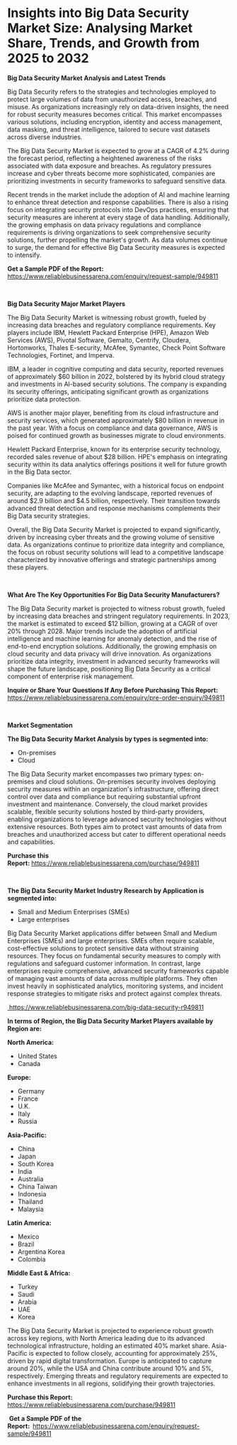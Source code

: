 <p><h1>Insights into Big Data Security Market Size: Analysing Market Share, Trends, and Growth from 2025 to 2032</h1></p><p><strong>Big Data Security Market Analysis and Latest Trends</strong></p>
<p><p>Big Data Security refers to the strategies and technologies employed to protect large volumes of data from unauthorized access, breaches, and misuse. As organizations increasingly rely on data-driven insights, the need for robust security measures becomes critical. This market encompasses various solutions, including encryption, identity and access management, data masking, and threat intelligence, tailored to secure vast datasets across diverse industries.</p><p>The Big Data Security Market is expected to grow at a CAGR of 4.2% during the forecast period, reflecting a heightened awareness of the risks associated with data exposure and breaches. As regulatory pressures increase and cyber threats become more sophisticated, companies are prioritizing investments in security frameworks to safeguard sensitive data.</p><p>Recent trends in the market include the adoption of AI and machine learning to enhance threat detection and response capabilities. There is also a rising focus on integrating security protocols into DevOps practices, ensuring that security measures are inherent at every stage of data handling. Additionally, the growing emphasis on data privacy regulations and compliance requirements is driving organizations to seek comprehensive security solutions, further propelling the market's growth. As data volumes continue to surge, the demand for effective Big Data Security measures is expected to intensify.</p></p>
<p><strong>Get a Sample PDF of the Report:&nbsp;</strong> <a href="https://www.reliablebusinessarena.com/enquiry/request-sample/949811?utm_campaign=3009&utm_medium=2&utm_source=Github&utm_content=ia&utm_term=16042025&utm_id=big-data-security">https://www.reliablebusinessarena.com/enquiry/request-sample/949811</a></p>
<p>&nbsp;</p>
<p><strong>Big Data Security Major Market Players</strong></p>
<p><p>The Big Data Security Market is witnessing robust growth, fueled by increasing data breaches and regulatory compliance requirements. Key players include IBM, Hewlett Packard Enterprise (HPE), Amazon Web Services (AWS), Pivotal Software, Gemalto, Centrify, Cloudera, Hortonworks, Thales E-security, McAfee, Symantec, Check Point Software Technologies, Fortinet, and Imperva.</p><p>IBM, a leader in cognitive computing and data security, reported revenues of approximately $60 billion in 2022, bolstered by its hybrid cloud strategy and investments in AI-based security solutions. The company is expanding its security offerings, anticipating significant growth as organizations prioritize data protection.</p><p>AWS is another major player, benefiting from its cloud infrastructure and security services, which generated approximately $80 billion in revenue in the past year. With a focus on compliance and data governance, AWS is poised for continued growth as businesses migrate to cloud environments.</p><p>Hewlett Packard Enterprise, known for its enterprise security technology, recorded sales revenue of about $28 billion. HPE's emphasis on integrating security within its data analytics offerings positions it well for future growth in the Big Data sector.</p><p>Companies like McAfee and Symantec, with a historical focus on endpoint security, are adapting to the evolving landscape, reported revenues of around $2.9 billion and $4.5 billion, respectively. Their transition towards advanced threat detection and response mechanisms complements their Big Data security strategies.</p><p>Overall, the Big Data Security Market is projected to expand significantly, driven by increasing cyber threats and the growing volume of sensitive data. As organizations continue to prioritize data integrity and compliance, the focus on robust security solutions will lead to a competitive landscape characterized by innovative offerings and strategic partnerships among these players.</p></p>
<p>&nbsp;</p>
<p><strong>What Are The Key Opportunities For Big Data Security Manufacturers?</strong></p>
<p><p>The Big Data Security market is projected to witness robust growth, fueled by increasing data breaches and stringent regulatory requirements. In 2023, the market is estimated to exceed $12 billion, growing at a CAGR of over 20% through 2028. Major trends include the adoption of artificial intelligence and machine learning for anomaly detection, and the rise of end-to-end encryption solutions. Additionally, the growing emphasis on cloud security and data privacy will drive innovation. As organizations prioritize data integrity, investment in advanced security frameworks will shape the future landscape, positioning Big Data Security as a critical component of enterprise risk management.</p></p>
<p><strong>Inquire or Share Your Questions If Any Before Purchasing This Report:</strong> <a href="https://www.reliablebusinessarena.com/enquiry/pre-order-enquiry/949811?utm_campaign=3009&utm_medium=2&utm_source=Github&utm_content=ia&utm_term=16042025&utm_id=big-data-security">https://www.reliablebusinessarena.com/enquiry/pre-order-enquiry/949811</a></p>
<p>&nbsp;</p>
<p><strong>Market Segmentation</strong></p>
<p><strong>The Big Data Security Market Analysis by types is segmented into:</strong></p>
<p><ul><li>On-premises</li><li>Cloud</li></ul></p>
<p><p>The Big Data Security market encompasses two primary types: on-premises and cloud solutions. On-premises security involves deploying security measures within an organization's infrastructure, offering direct control over data and compliance but requiring substantial upfront investment and maintenance. Conversely, the cloud market provides scalable, flexible security solutions hosted by third-party providers, enabling organizations to leverage advanced security technologies without extensive resources. Both types aim to protect vast amounts of data from breaches and unauthorized access but cater to different operational needs and capabilities.</p></p>
<p><strong>Purchase this Report:&nbsp;</strong><a href="https://www.reliablebusinessarena.com/purchase/949811?utm_campaign=3009&utm_medium=2&utm_source=Github&utm_content=ia&utm_term=16042025&utm_id=big-data-security">https://www.reliablebusinessarena.com/purchase/949811</a></p>
<p>&nbsp;</p>
<p><strong>The Big Data Security Market Industry Research by Application is segmented into:</strong></p>
<p><ul><li>Small and Medium Enterprises (SMEs)</li><li>Large enterprises</li></ul></p>
<p><p>Big Data Security Market applications differ between Small and Medium Enterprises (SMEs) and large enterprises. SMEs often require scalable, cost-effective solutions to protect sensitive data without straining resources. They focus on fundamental security measures to comply with regulations and safeguard customer information. In contrast, large enterprises require comprehensive, advanced security frameworks capable of managing vast amounts of data across multiple platforms. They often invest heavily in sophisticated analytics, monitoring systems, and incident response strategies to mitigate risks and protect against complex threats.</p></p>
<p><a href="https://www.reliablebusinessarena.com/big-data-security-r949811?utm_campaign=3009&utm_medium=2&utm_source=Github&utm_content=ia&utm_term=16042025&utm_id=big-data-security">&nbsp;https://www.reliablebusinessarena.com/big-data-security-r949811</a></p>
<p><strong>In terms of Region, the Big Data Security Market Players available by Region are:</strong></p>
<p>
    <p> <strong> North America: </strong>
        <ul>
            <li>United States</li>
            <li>Canada</li>
        </ul>
        </p> 
    <p> <strong> Europe: </strong>
        <ul>
            <li>Germany</li>
            <li>France</li>
            <li>U.K.</li>
            <li>Italy</li>
            <li>Russia</li>
        </ul>
        </p> 
    <p> <strong> Asia-Pacific: </strong>
        <ul>
            <li>China</li>
            <li>Japan</li>
            <li>South Korea</li>
            <li>India</li>
            <li>Australia</li>
            <li>China Taiwan</li>
            <li>Indonesia</li>
            <li>Thailand</li>
            <li>Malaysia</li>
        </ul>
        </p> 
    <p> <strong> Latin America: </strong>
        <ul>
            <li>Mexico</li>
            <li>Brazil</li>
            <li>Argentina Korea</li>
            <li>Colombia</li>
        </ul>
        </p> 
    <p> <strong> Middle East & Africa: </strong>
        <ul>
            <li>Turkey</li>
            <li>Saudi</li>
            <li>Arabia</li>
            <li>UAE</li>
            <li>Korea</li>
        </ul>
    </p>
    </p>
<p><p>The Big Data Security Market is projected to experience robust growth across key regions, with North America leading due to its advanced technological infrastructure, holding an estimated 40% market share. Asia-Pacific is expected to follow closely, accounting for approximately 25%, driven by rapid digital transformation. Europe is anticipated to capture around 20%, while the USA and China contribute around 10% and 5%, respectively. Emerging threats and regulatory requirements are expected to enhance investments in all regions, solidifying their growth trajectories.</p></p>
<p><strong>Purchase this Report: </strong><a href="https://www.reliablebusinessarena.com/purchase/949811?utm_campaign=3009&utm_medium=2&utm_source=Github&utm_content=ia&utm_term=16042025&utm_id=big-data-security">https://www.reliablebusinessarena.com/purchase/949811</a></p>
<p>&nbsp;<strong>Get a Sample PDF of the Report:&nbsp;&nbsp;</strong><a href="https://www.reliablebusinessarena.com/enquiry/request-sample/949811?utm_campaign=3009&utm_medium=2&utm_source=Github&utm_content=ia&utm_term=16042025&utm_id=big-data-security">https://www.reliablebusinessarena.com/enquiry/request-sample/949811</a></p>
<p><strong></strong></p>
<p><p></p><p></p><p></p></p>